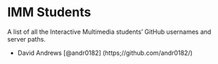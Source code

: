 # IMM Students

A list of all the Interactive Multimedia students’ GitHub usernames and server paths.

- David Andrews [@andr0182] (https;//github.com/andr0182/)
